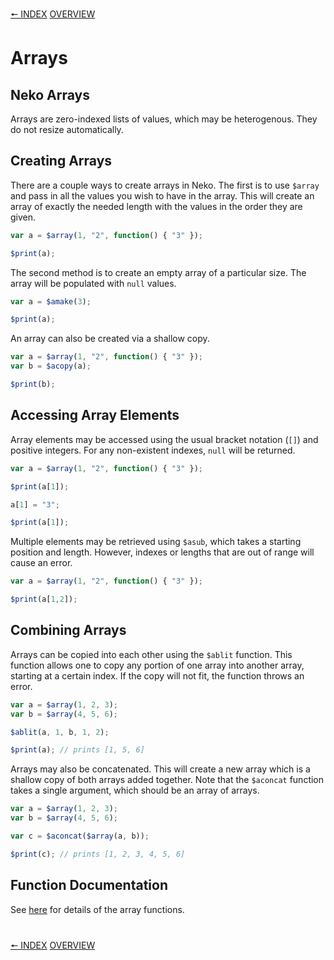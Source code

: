 
[🠔 INDEX](index.md) [OVERVIEW](overview.md)
#

# Arrays

## Neko Arrays

Arrays are zero-indexed lists of values, which may be heterogenous. They do not resize automatically.

## Creating Arrays

There are a couple ways to create arrays in Neko. The first is to use `$array` and pass in all the values you wish to have in the array. This will create an array of exactly the needed length with the values in the order they are given.

```js
var a = $array(1, "2", function() { "3" });

$print(a);
```

The second method is to create an empty array of a particular size. The array will be populated with `null` values.

```js
var a = $amake(3);

$print(a);
```

An array can also be created via a shallow copy.

```js
var a = $array(1, "2", function() { "3" });
var b = $acopy(a);

$print(b);
```

## Accessing Array Elements

Array elements may be accessed using the usual bracket notation (`[]`) and positive integers. For any non-existent indexes, `null` will be returned.

```js
var a = $array(1, "2", function() { "3" });

$print(a[1]);

a[1] = "3";

$print(a[1]);
```

Multiple elements may be retrieved using `$asub`, which takes a starting position and length. However, indexes or lengths that are out of range will cause an error.

```js
var a = $array(1, "2", function() { "3" });

$print(a[1,2]);
```

## Combining Arrays

Arrays can be copied into each other using the `$ablit` function. This function allows one to copy any portion of one array into another array, starting at a certain index. If the copy will not fit, the function throws an error.

```js
var a = $array(1, 2, 3);
var b = $array(4, 5, 6);

$ablit(a, 1, b, 1, 2);

$print(a); // prints [1, 5, 6]
```

Arrays may also be concatenated. This will create a new array which is a shallow copy of both arrays added together. Note that the `$aconcat` function takes a single argument, which should be an array of arrays.

```js
var a = $array(1, 2, 3);
var b = $array(4, 5, 6);

var c = $aconcat($array(a, b));

$print(c); // prints [1, 2, 3, 4, 5, 6]
```

## Function Documentation

See [here](http://nekovm.org/doc/view/builtins#array) for details of the array functions.

#
[🠔 INDEX](index.md) [OVERVIEW](overview.md)